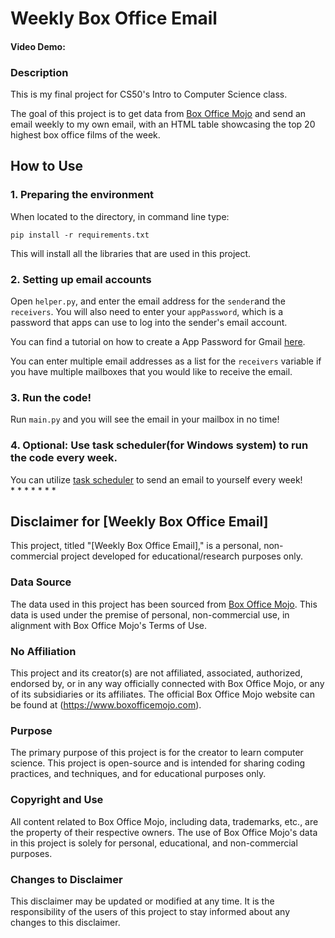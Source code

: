 # Weekly Box Office Email
#### Video Demo:  <URL HERE>

### Description
This is my final project for CS50's Intro to Computer Science class. 

The goal of this project is to get data from [Box Office Mojo](https://www.boxofficemojo.com) and send an email weekly to my own email, with an HTML table showcasing the top 20 highest box office films of the week. 

## How to Use
### 1. Preparing the environment
When located to the directory, in command line type:

`pip install -r requirements.txt`

This will install all the libraries that are used in this project. 

### 2. Setting up email accounts
Open `helper.py`, and enter the email address for the `sender`and the `receivers`. You will also need to enter your `appPassword`, which is a password that apps can use to log into the sender's email account. 

You can find a tutorial on how to create a App Password for Gmail [here](https://www.lifewire.com/get-a-password-to-access-gmail-by-pop-imap-2-1171882).

You can enter multiple email addresses as a list for the `receivers` variable if you have multiple mailboxes that you would like to receive the email. 

### 3. Run the code! 
Run `main.py` and you will see the email in your mailbox in no time! 

### 4. Optional: Use task scheduler(for Windows system) to run the code every week.
You can utilize [task scheduler](https://www.tomsguide.com/how-to/how-to-use-task-scheduler-on-windows) to send an email to yourself every week!  
*
*
*
*
*
*
*

## Disclaimer for [Weekly Box Office Email]
This project, titled "[Weekly Box Office Email]," is a personal, non-commercial project developed for educational/research purposes only.

### Data Source
The data used in this project has been sourced from [Box Office Mojo](https://www.boxofficemojo.com). This data is used under the premise of personal, non-commercial use, in alignment with Box Office Mojo's Terms of Use.

### No Affiliation
This project and its creator(s) are not affiliated, associated, authorized, endorsed by, or in any way officially connected with Box Office Mojo, or any of its subsidiaries or its affiliates. The official Box Office Mojo website can be found at (https://www.boxofficemojo.com).

### Purpose
The primary purpose of this project is for the creator to learn computer science. This project is open-source and is intended for sharing coding practices, and techniques, and for educational purposes only.

### Copyright and Use
All content related to Box Office Mojo, including data, trademarks, etc., are the property of their respective owners. The use of Box Office Mojo's data in this project is solely for personal, educational, and non-commercial purposes.

### Changes to Disclaimer
This disclaimer may be updated or modified at any time. It is the responsibility of the users of this project to stay informed about any changes to this disclaimer.
